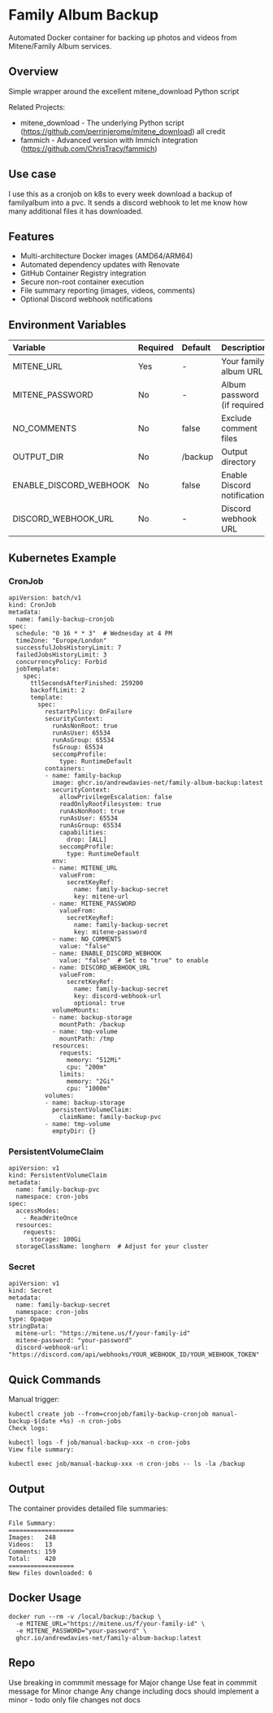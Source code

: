 # Family Album Backup

Automated Docker container for backing up photos and videos from Mitene/Family Album services.

## Overview

Simple wrapper around the excellent mitene_download Python script

Related Projects:

- mitene_download - The underlying Python script (https://github.com/perrinjerome/mitene_download) all credit
- fammich - Advanced version with Immich integration (https://github.com/ChrisTracy/fammich)

## Use case

I use this as a cronjob on k8s to every week download a backup of familyalbum into a pvc. It sends a discord webhook to let me know how many additional files it has downloaded.

## Features

- Multi-architecture Docker images (AMD64/ARM64)
- Automated dependency updates with Renovate
- GitHub Container Registry integration
- Secure non-root container execution
- File summary reporting (images, videos, comments)
- Optional Discord webhook notifications


## Environment Variables

| Variable | Required | Default | Description |
| :-- | :-- | :-- | :-- |
| MITENE_URL | Yes | - | Your family album URL |
| MITENE_PASSWORD | No | - | Album password (if required) |
| NO_COMMENTS | No | false | Exclude comment files |
| OUTPUT_DIR | No | /backup | Output directory |
| ENABLE_DISCORD_WEBHOOK | No | false | Enable Discord notifications |
| DISCORD_WEBHOOK_URL | No | - | Discord webhook URL |

## Kubernetes Example

### CronJob

    apiVersion: batch/v1
    kind: CronJob
    metadata:
      name: family-backup-cronjob
    spec:
      schedule: "0 16 * * 3"  # Wednesday at 4 PM
      timeZone: "Europe/London"
      successfulJobsHistoryLimit: 7
      failedJobsHistoryLimit: 3
      concurrencyPolicy: Forbid
      jobTemplate:
        spec:
          ttlSecondsAfterFinished: 259200
          backoffLimit: 2
          template:
            spec:
              restartPolicy: OnFailure
              securityContext:
                runAsNonRoot: true
                runAsUser: 65534
                runAsGroup: 65534
                fsGroup: 65534
                seccompProfile:
                  type: RuntimeDefault
              containers:
              - name: family-backup
                image: ghcr.io/andrewdavies-net/family-album-backup:latest
                securityContext:
                  allowPrivilegeEscalation: false
                  readOnlyRootFilesystem: true
                  runAsNonRoot: true
                  runAsUser: 65534
                  runAsGroup: 65534
                  capabilities:
                    drop: [ALL]
                  seccompProfile:
                    type: RuntimeDefault
                env:
                - name: MITENE_URL
                  valueFrom:
                    secretKeyRef:
                      name: family-backup-secret
                      key: mitene-url
                - name: MITENE_PASSWORD
                  valueFrom:
                    secretKeyRef:
                      name: family-backup-secret
                      key: mitene-password
                - name: NO_COMMENTS
                  value: "false"
                - name: ENABLE_DISCORD_WEBHOOK
                  value: "false"  # Set to "true" to enable
                - name: DISCORD_WEBHOOK_URL
                  valueFrom:
                    secretKeyRef:
                      name: family-backup-secret
                      key: discord-webhook-url
                      optional: true
                volumeMounts:
                - name: backup-storage
                  mountPath: /backup
                - name: tmp-volume
                  mountPath: /tmp
                resources:
                  requests:
                    memory: "512Mi"
                    cpu: "200m"
                  limits:
                    memory: "2Gi"
                    cpu: "1000m"
              volumes:
              - name: backup-storage
                persistentVolumeClaim:
                  claimName: family-backup-pvc
              - name: tmp-volume
                emptyDir: {}
    
### PersistentVolumeClaim

    apiVersion: v1
    kind: PersistentVolumeClaim
    metadata:
      name: family-backup-pvc
      namespace: cron-jobs
    spec:
      accessModes:
        - ReadWriteOnce
      resources:
        requests:
          storage: 100Gi
      storageClassName: longhorn  # Adjust for your cluster
    
### Secret

    apiVersion: v1
    kind: Secret
    metadata:
      name: family-backup-secret
      namespace: cron-jobs
    type: Opaque
    stringData:
      mitene-url: "https://mitene.us/f/your-family-id"
      mitene-password: "your-password"
      discord-webhook-url: "https://discord.com/api/webhooks/YOUR_WEBHOOK_ID/YOUR_WEBHOOK_TOKEN"
    
## Quick Commands

Manual trigger:

    kubectl create job --from=cronjob/family-backup-cronjob manual-backup-$(date +%s) -n cron-jobs
    Check logs:

    kubectl logs -f job/manual-backup-xxx -n cron-jobs
    View file summary:

    kubectl exec job/manual-backup-xxx -n cron-jobs -- ls -la /backup
    
## Output

The container provides detailed file summaries:

    File Summary:
    ==================
    Images:   248
    Videos:   13  
    Comments: 159
    Total:    420
    ==================
    New files downloaded: 6
    
## Docker Usage

    docker run --rm -v /local/backup:/backup \
      -e MITENE_URL="https://mitene.us/f/your-family-id" \
      -e MITENE_PASSWORD="your-password" \
      ghcr.io/andrewdavies-net/family-album-backup:latest

## Repo
Use breaking in commmit message for Major change
Use feat in commmit message for Minor change
Any change including docs should implement a minor - todo only file changes not docs 
      
    
